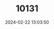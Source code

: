 ---
title: "10131"
category: "Hipposideros durgadasi"
draft: false
date: 2024-02-22 13:03:50
languages:
  English: ["Khajuria's Leaf-nosed Bat", "Khajuria’s Leaf-nosed Bat", "Durga Das's Leaf-nosed Bat"]
---